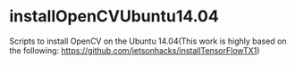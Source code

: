 # installOpenCVUbuntu14.04
Scripts to install OpenCV on the Ubuntu 14.04(This work is highly based on the following: https://github.com/jetsonhacks/installTensorFlowTX1)
